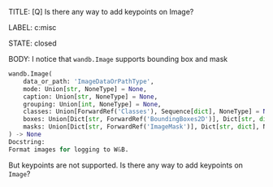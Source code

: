 TITLE:
[Q] Is there any way to add keypoints on Image?

LABEL:
c:misc

STATE:
closed

BODY:
I notice that `wandb.Image` supports bounding box and mask 
```python
wandb.Image(
    data_or_path: 'ImageDataOrPathType',
    mode: Union[str, NoneType] = None,
    caption: Union[str, NoneType] = None,
    grouping: Union[int, NoneType] = None,
    classes: Union[ForwardRef('Classes'), Sequence[dict], NoneType] = None,
    boxes: Union[Dict[str, ForwardRef('BoundingBoxes2D')], Dict[str, dict], NoneType] = None,
    masks: Union[Dict[str, ForwardRef('ImageMask')], Dict[str, dict], NoneType] = None,
) -> None
Docstring:     
Format images for logging to W&B.
```

But keypoints are not supported. Is there any way to add keypoints on `Image`?

